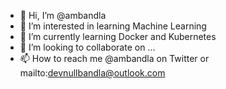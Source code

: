 - 👋 Hi, I’m @ambandla
- 👀 I’m interested in learning Machine Learning
- 🌱 I’m currently learning Docker and Kubernetes
- 💞️ I’m looking to collaborate on ...
- 📫 How to reach me @ambandla on Twitter or mailto:devnullbandla@outlook.com

<!---
ambandla/ambandla is a ✨ special ✨ repository because its `README.md` (this file) appears on your GitHub profile.
You can click the Preview link to take a look at your changes.
--->
